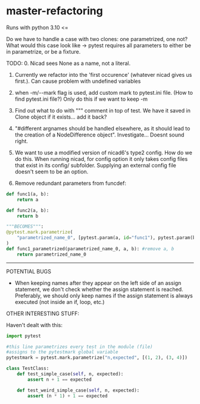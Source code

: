 # master-refactoring


Runs with python 3.10 <=


Do we have to handle a case with two clones: one parametrized, one not? What would this case look like
-> pytest requires all parameters to either be in parametrize, or be a fixture.

TODO:
0. Nicad sees None as a name, not a literal.

1. Currently we refactor into the 'first occurence' (whatever nicad gives us first.). Can cause problem with undefined variables

2. when -m/--mark flag is used, add custom mark to pytest.ini file. (How to find pytest.ini file?) Only do this if we want to keep -m

3. Find out what to do with """ comment in top of test. We have it saved in Clone object if it exists... add it back?

4. "#different argnames should be handled elsewhere, as it should lead to the creation of a NodeDifference object". Investigate...
Doesnt sound right.

5. We want to use a modified version of nicad6's type2 config. How do we do this. When running nicad, for config option it only takes config files that exist in its config/ subfolder. Supplying an external config file doesn't seem to be an option.

6. Remove redundant parameters from funcdef:
```python
def func1(a, b):
    return a

def func2(a, b):
    return b

"""BECOMES""":
@pytest.mark.parametrize(
    "parametrized_name_0", [pytest.param(a, id="func1"), pytest.param(b, id="func2")]
)
def func1_parametrized(parametrized_name_0, a, b): #remove a, b
    return parametrized_name_0    

```
-------------------------------------------------------------------------------------------


POTENTIAL BUGS

- When keeping names after they appear on the left side of an assign statement, we don't check whether the assign statement is reached. Preferably, we should only keep names if the assign statement is always executed (not inside an if, loop, etc.)  



OTHER INTERESTING STUFF:

Haven't dealt with this:
```python
import pytest

#this line parametrizes every test in the module (file)
#assigns to the pytestmark global variable
pytestmark = pytest.mark.parametrize("n,expected", [(1, 2), (3, 4)])

class TestClass:
    def test_simple_case(self, n, expected):
        assert n + 1 == expected

    def test_weird_simple_case(self, n, expected):
        assert (n * 1) + 1 == expected

```
